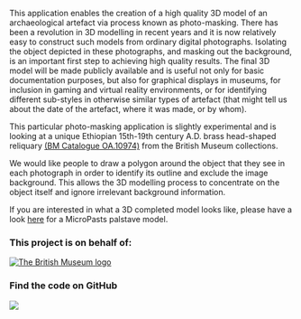 This application enables the creation of a high quality 3D model of an archaeological artefact via process known as photo-masking. There has been a revolution in 3D modelling in recent years and it is now relatively easy to construct such models from ordinary digital photographs. Isolating the object depicted in these photographs, and masking out the background, is an important first step to achieving high quality results. The final 3D model will be made publicly available and is useful not only for basic documentation purposes, but also for graphical displays in museums, for inclusion in gaming and virtual reality environments, or for identifying different sub-styles in otherwise similar types of artefact (that might tell us about the date of the artefact, where it was made, or by whom).

This particular photo-masking application is slightly experimental and is looking at a unique Ethiopian 15th-19th century A.D. brass head-shaped reliquary [(BM Catalogue OA.10974)][id] from the British Museum collections.

We would like people to draw a polygon around the object that they see in each photograph in order to identify its outline and exclude the image background. This allows the 3D modelling process to concentrate on the object itself and ignore irrelevant background information.

If you are interested in what a 3D completed model looks like, please have a look  [here](https://sketchfab.com/micropasts) for a MicroPasts palstave model.

### This project is on behalf of:

[![The British Museum logo](https://finds.org.uk/assets/logos/bm_logo.png)](http://britishmuseum.org)

### Find the code on GitHub

[![](http://micropasts-other.s3.amazonaws.com/other/github_logo.png)](https://github.com/MicroPasts/PhotomaskingPilgrims1)

[id]: http://bit.ly/1Otws6u

